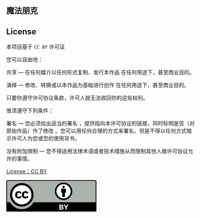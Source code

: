 ## 魔法朋克


## License

本项目基于 `CC BY` 许可证

您可以自由地：

共享 — 在任何媒介以任何形式复制、发行本作品 在任何用途下，甚至商业目的。

演绎 — 修改、转换或以本作品为基础进行创作 在任何用途下，甚至商业目的。

只要你遵守许可协议条款，许可人就无法收回你的这些权利。

惟须遵守下列条件：

署名 — 您必须给出适当的署名 ，提供指向本许可协议的链接，同时标明是否（对原始作品）作了修改 。您可以用任何合理的方式来署名，但是不得以任何方式暗示许可人为您或您的使用背书。

没有附加限制 — 您不得适用法律术语或者技术措施从而限制其他人做许可协议允许的事情。

[License：CC BY](https://creativecommons.org/licenses/by/4.0/deed.zh-hans#ref-appropriate-credit)

![LICENSE](./.assets/LICENSE.svg)